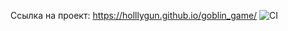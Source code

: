 Ссылка на проект: https://holllygun.github.io/goblin_game/
![CI](https://github.com/holllygun/goblin_game/actions/workflows/web.yml/badge.svg)
